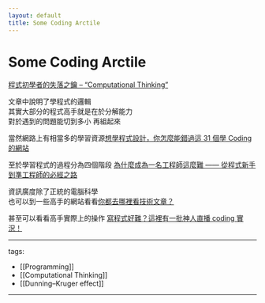 ```yaml
---
layout: default
title: Some Coding Arctile
---
```


# Some Coding Arctile

[程式初學者的失落之鑰 – “Computational Thinking”](http://blog.orangeapple.tw/posts/what-is-computational-thinking/)


文章中說明了學程式的邏輯  
其實大部分的程式高手就是在於分解能力  
對於遇到的問題能切到多小 再組起來  
  
當然網路上有相當多的學習資源[想學程式設計，你怎麼能錯過這 31 個學 Coding 的網站](http://buzzorange.com/techorange/2014/03/27/best-resources-to-learn-code/)

  
至於學習程式的過程分為四個階段 [為什麼成為一名工程師這麼難 —— 從程式新手到準工程師的必經之路](http://www.inside.com.tw/2015/03/27/why-learning-to-code-is-so-damn-hard)

  
資訊廣度除了正統的電腦科學  
也可以到一些高手的網站看看[你都去哪裡看技術文章？](https://vinta.ws/code/where-to-find-great-content-to-read.html)


  
甚至可以看看高手實際上的操作 [寫程式好難？這裡有一批神人直播 coding 實況！](https://share.inside.com.tw/posts/17487?ref=sidebar)


---
tags:
  - [[Programming]]
  - [[Computational Thinking]]
  - [[Dunning–Kruger effect]]

---